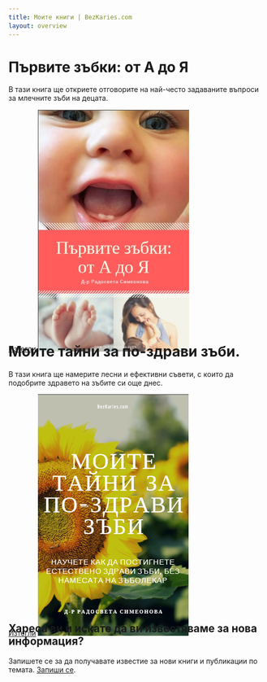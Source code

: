 ```yaml
---
title: Моите книги | BezKaries.com
layout: overview
---
```


<div class="wrapper feature" style="height:520px;">
  <h1>
    Първите зъбки: от А до Я
  </h1>
  <p class="intro">В тази книга ще откриете отговорите на най-често задаваните въпроси за млечните зъби на децата.</p>
  <a href="/books/DrR.Simeonova-Pyrvite_zybki.pdf" target="book_bezkaries" class="button">Изтегли</a>
  <img src="/images/books/pyrvizybki.jpg" class="toothfairy" alt="първите зъбки-от а до я" />
</div>


<div class="wrapper feature" style="height:520px;">
  <h1>
    Моите тайни за по-здрави зъби.
  </h1>
  <p class="intro">В тази книга ще намерите лесни и ефективни съвети, с които да подобрите здравето на зъбите си още днес.</p>
  <a href="/books/DrR.Simeonova-Moite_taini_za_po-zdravi_zybi.pdf" target="book_bezkaries" class="button">Изтегли</a>
  <img src="/images/books/tajni.png" class="toothfairy" alt="моите тайни за по-здрави зъби" />
</div>


<div class="full-width dev-program-callout">
  <div class="wrapper">
    <h2>Хареса ви и искате да ви известяваме за нова информация?</h2>
    <p>Запишете се за да получавате известие за нови книги и публикации по темата. <a href="https://goo.gl/forms/Ezud6uBujuVBjom83" target="zapisvane_bezkaries">Запиши се</a>.</p>
  </div>
</div>
